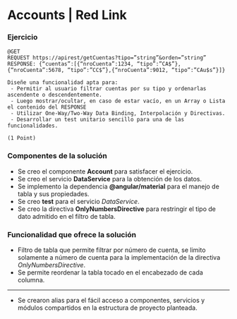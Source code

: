 # Accounts | Red Link

### Ejercicio
```
@GET
REQUEST https://apirest/getCuentas?tipo=”string”&orden=”string”
RESPONSE: {“cuentas”:[{“nroCuenta”:1234, “tipo”:”CA$”},{“nroCuenta”:5678, “tipo”:”CC$”},{“nroCuenta”:9012, “tipo”:”CAu$s”}]}

Diseñe una funcionalidad apta para:
 - Permitir al usuario filtrar cuentas por su tipo y ordenarlas ascendente o descendentemente.
 - Luego mostrar/ocultar, en caso de estar vacío, en un Array o Lista el contenido del RESPONSE
 - Utilizar One-Way/Two-Way Data Binding, Interpolación y Directivas. 
 - Desarrollar un test unitario sencillo para una de las funcionalidades.

(1 Point)
```
### Componentes de la solución
- Se creo el componente **Account** para satisfacer el ejercicio.
- Se creo el servicio **DataService** para la obtención de los datos.
- Se implemento la dependencia **@angular/material** para el manejo de tabla y sus propiedades.
- Se creo **test** para el servicio *DataService*.
- Se creo la directiva **OnlyNumbersDirective** para restringir el tipo de dato admitido en el filtro de tabla.

### Funcionalidad que ofrece la solución
- Filtro de tabla que permite filtrar por número de cuenta, se limito solamente a número de cuenta para la implementación de la directiva *OnlyNumbersDirective*.
- Se permite reordenar la tabla tocado en el encabezado de cada columna.
-----------------------------
- Se crearon alias para el fácil acceso a componentes, servicios y módulos compartidos en la estructura de proyecto planteada.
